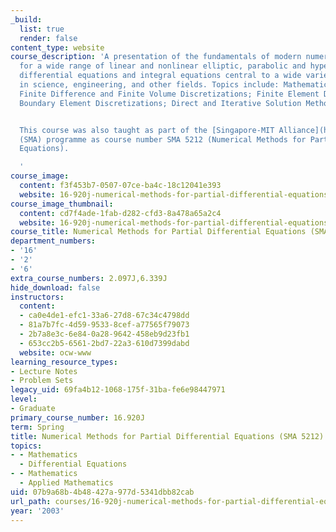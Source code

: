 ```yaml
---
_build:
  list: true
  render: false
content_type: website
course_description: 'A presentation of the fundamentals of modern numerical techniques
  for a wide range of linear and nonlinear elliptic, parabolic and hyperbolic partial
  differential equations and integral equations central to a wide variety of applications
  in science, engineering, and other fields. Topics include: Mathematical Formulations;
  Finite Difference and Finite Volume Discretizations; Finite Element Discretizations;
  Boundary Element Discretizations; Direct and Iterative Solution Methods.


  This course was also taught as part of the [Singapore-MIT Alliance](http://web.mit.edu/sma/)
  (SMA) programme as course number SMA 5212 (Numerical Methods for Partial Differential
  Equations).

  '
course_image:
  content: f3f453b7-0507-07ce-ba4c-18c12041e393
  website: 16-920j-numerical-methods-for-partial-differential-equations-sma-5212-spring-2003
course_image_thumbnail:
  content: cd7f4ade-1fab-d282-cfd3-8a478a65a2c4
  website: 16-920j-numerical-methods-for-partial-differential-equations-sma-5212-spring-2003
course_title: Numerical Methods for Partial Differential Equations (SMA 5212)
department_numbers:
- '16'
- '2'
- '6'
extra_course_numbers: 2.097J,6.339J
hide_download: false
instructors:
  content:
  - ca0e4de1-efc1-33a6-27d8-67c34c4798dd
  - 81a7b7fc-4d59-9533-8cef-a77565f79073
  - 2b7a8e3c-6e84-0a28-9642-458eb9d23fb1
  - 653cc2b5-6561-2bd7-22a3-610d7399dabd
  website: ocw-www
learning_resource_types:
- Lecture Notes
- Problem Sets
legacy_uid: 69fa4b12-1068-175f-31ba-fe6e98447971
level:
- Graduate
primary_course_number: 16.920J
term: Spring
title: Numerical Methods for Partial Differential Equations (SMA 5212)
topics:
- - Mathematics
  - Differential Equations
- - Mathematics
  - Applied Mathematics
uid: 07b9a68b-4b48-427a-977d-5341dbb82cab
url_path: courses/16-920j-numerical-methods-for-partial-differential-equations-sma-5212-spring-2003
year: '2003'
---
```

